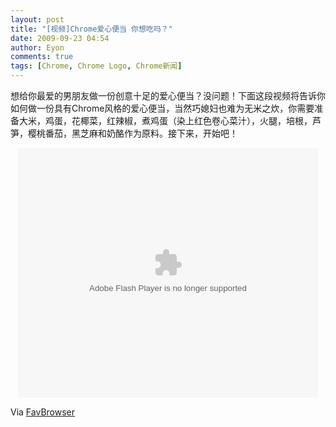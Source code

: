```yaml
---
layout: post
title: "[视频]Chrome爱心便当 你想吃吗？"
date: 2009-09-23 04:54
author: Eyon
comments: true
tags: [Chrome, Chrome Logo, Chrome新闻]
---
```

想给你最爱的男朋友做一份创意十足的爱心便当？没问题！下面这段视频将告诉你如何做一份具有Chrome风格的爱心便当，当然巧媳妇也难为无米之炊，你需要准备大米，鸡蛋，花椰菜，红辣椒，煮鸡蛋（染上红色卷心菜汁），火腿，培根，芦笋，樱桃番茄，黑芝麻和奶酪作为原料。接下来，开始吧！
<p style="text-align: center;"><object classid="clsid:d27cdb6e-ae6d-11cf-96b8-444553540000" width="480" height="400" codebase="http://download.macromedia.com/pub/shockwave/cabs/flash/swflash.cab#version=6,0,40,0"><param name="align" value="middle" /><param name="src" value="http://player.youku.com/player.php/sid/XMTIwNzcwMDI4/v.swf" /><param name="quality" value="high" /><embed type="application/x-shockwave-flash" width="480" height="400" src="http://player.youku.com/player.php/sid/XMTIwNzcwMDI4/v.swf" quality="high" align="middle"></embed></object>

Via [FavBrowser](http://www.favbrowser.com/google-chrome-bento-box-recipe-video/)

